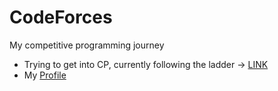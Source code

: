 # CodeForces
My competitive programming journey
- Trying to get into CP, currently following the ladder -> [LINK](https://earthshakira.github.io/a2oj-clientside/server/Ladder11.html)
- My [Profile](https://codeforces.com/profile/akalhan)